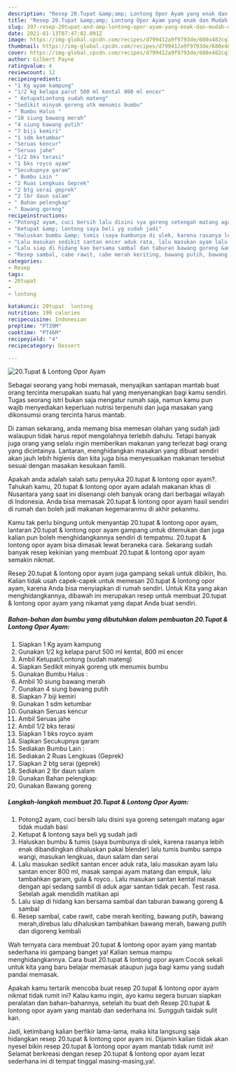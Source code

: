 ```yaml
---
description: "Resep 20.Tupat &amp;amp; Lontong Opor Ayam yang enak dan Mudah Dibuat"
title: "Resep 20.Tupat &amp;amp; Lontong Opor Ayam yang enak dan Mudah Dibuat"
slug: 397-resep-20tupat-and-amp-lontong-opor-ayam-yang-enak-dan-mudah-dibuat
date: 2021-01-13T07:47:02.891Z
image: https://img-global.cpcdn.com/recipes/d799412a9f9793de/680x482cq70/20tupat-lontong-opor-ayam-foto-resep-utama.jpg
thumbnail: https://img-global.cpcdn.com/recipes/d799412a9f9793de/680x482cq70/20tupat-lontong-opor-ayam-foto-resep-utama.jpg
cover: https://img-global.cpcdn.com/recipes/d799412a9f9793de/680x482cq70/20tupat-lontong-opor-ayam-foto-resep-utama.jpg
author: Gilbert Payne
ratingvalue: 4
reviewcount: 12
recipeingredient:
- "1 Kg ayam kampung"
- "1/2 kg kelapa parut 500 ml kental 800 ml encer"
- " KetupatLontong sudah mateng"
- "Sedikit minyak goreng utk menumis bumbu"
- " Bumbu Halus "
- "10 siung bawang merah"
- "4 siung bawang putih"
- "7 biji kemiri"
- "1 sdm ketumbar"
- "Seruas kencur"
- "Seruas jahe"
- "1/2 bks terasi"
- "1 bks royco ayam"
- "Secukupnya garam"
- " Bumbu Lain "
- "2 Ruas Lengkuas Geprek"
- "2 btg serai geprek"
- "2 lbr daun salam"
- " Bahan pelengkap"
- " Bawang goreng"
recipeinstructions:
- "Potong2 ayam, cuci bersih lalu disini sya goreng setengah matang agar tidak mudah basi"
- "Ketupat &amp; lontong saya beli yg sudah jadi"
- "Haluskan bumbu &amp; tumis (saya bumbunya di ulek, karena rasanya lebih enak dibandingkan dihaluskan pakai blender) lalu tumis bumbu sampa wangi, masukan lengkuas, daun salam dan serai"
- "Lalu masukan sedikit santan encer aduk rata, lalu masukan ayam lalu santan encer 800 ml, masak sampai ayam matang dan empuk, lalu tambahkan garam, gula &amp; royco.. Lalu masukan santan kental masak dengan api sedang sambil di aduk agar santan tidak pecah. Test rasa. Setelah agak mendidih matikan api"
- "Lalu siap di hidang kan bersama sambal dan taburan bawang goreng &amp; sambal"
- "Resep sambal, cabe rawit, cabe merah keriting, bawang putih, bawang merah,direbus lalu dihaluskan tambahkan bawang merah, bawang putih dan digoreng kembali"
categories:
- Resep
tags:
- 20tupat
- 
- lontong

katakunci: 20tupat  lontong 
nutrition: 199 calories
recipecuisine: Indonesian
preptime: "PT39M"
cooktime: "PT46M"
recipeyield: "4"
recipecategory: Dessert

---
```



![20.Tupat &amp; Lontong Opor Ayam](https://img-global.cpcdn.com/recipes/d799412a9f9793de/680x482cq70/20tupat-lontong-opor-ayam-foto-resep-utama.jpg)

Sebagai seorang yang hobi memasak, menyajikan santapan mantab buat orang tercinta merupakan suatu hal yang menyenangkan bagi kamu sendiri. Tugas seorang istri bukan saja mengatur rumah saja, namun kamu pun wajib menyediakan keperluan nutrisi terpenuhi dan juga masakan yang dikonsumsi orang tercinta harus mantab.

Di zaman  sekarang, anda memang bisa memesan olahan yang sudah jadi walaupun tidak harus repot mengolahnya terlebih dahulu. Tetapi banyak juga orang yang selalu ingin memberikan makanan yang terlezat bagi orang yang dicintainya. Lantaran, menghidangkan masakan yang dibuat sendiri akan jauh lebih higienis dan kita juga bisa menyesuaikan makanan tersebut sesuai dengan masakan kesukaan famili. 



Apakah anda adalah salah satu penyuka 20.tupat &amp; lontong opor ayam?. Tahukah kamu, 20.tupat &amp; lontong opor ayam adalah makanan khas di Nusantara yang saat ini disenangi oleh banyak orang dari berbagai wilayah di Indonesia. Anda bisa memasak 20.tupat &amp; lontong opor ayam hasil sendiri di rumah dan boleh jadi makanan kegemaranmu di akhir pekanmu.

Kamu tak perlu bingung untuk menyantap 20.tupat &amp; lontong opor ayam, lantaran 20.tupat &amp; lontong opor ayam gampang untuk ditemukan dan juga kalian pun boleh menghidangkannya sendiri di tempatmu. 20.tupat &amp; lontong opor ayam bisa dimasak lewat beraneka cara. Sekarang sudah banyak resep kekinian yang membuat 20.tupat &amp; lontong opor ayam semakin nikmat.

Resep 20.tupat &amp; lontong opor ayam juga gampang sekali untuk dibikin, lho. Kalian tidak usah capek-capek untuk memesan 20.tupat &amp; lontong opor ayam, karena Anda bisa menyiapkan di rumah sendiri. Untuk Kita yang akan menghidangkannya, dibawah ini merupakan resep untuk membuat 20.tupat &amp; lontong opor ayam yang nikamat yang dapat Anda buat sendiri.

<!--inarticleads1-->

##### Bahan-bahan dan bumbu yang dibutuhkan dalam pembuatan 20.Tupat &amp; Lontong Opor Ayam:

1. Siapkan 1 Kg ayam kampung
1. Gunakan 1/2 kg kelapa parut 500 ml kental, 800 ml encer
1. Ambil  Ketupat/Lontong (sudah mateng)
1. Siapkan Sedikit minyak goreng utk menumis bumbu
1. Gunakan  Bumbu Halus :
1. Ambil 10 siung bawang merah
1. Gunakan 4 siung bawang putih
1. Siapkan 7 biji kemiri
1. Gunakan 1 sdm ketumbar
1. Gunakan Seruas kencur
1. Ambil Seruas jahe
1. Ambil 1/2 bks terasi
1. Siapkan 1 bks royco ayam
1. Siapkan Secukupnya garam
1. Sediakan  Bumbu Lain :
1. Sediakan 2 Ruas Lengkuas (Geprek)
1. Siapkan 2 btg serai (geprek)
1. Sediakan 2 lbr daun salam
1. Gunakan  Bahan pelengkap:
1. Gunakan  Bawang goreng




<!--inarticleads2-->

##### Langkah-langkah membuat 20.Tupat &amp; Lontong Opor Ayam:

1. Potong2 ayam, cuci bersih lalu disini sya goreng setengah matang agar tidak mudah basi
1. Ketupat &amp; lontong saya beli yg sudah jadi
1. Haluskan bumbu &amp; tumis (saya bumbunya di ulek, karena rasanya lebih enak dibandingkan dihaluskan pakai blender) lalu tumis bumbu sampa wangi, masukan lengkuas, daun salam dan serai
1. Lalu masukan sedikit santan encer aduk rata, lalu masukan ayam lalu santan encer 800 ml, masak sampai ayam matang dan empuk, lalu tambahkan garam, gula &amp; royco.. Lalu masukan santan kental masak dengan api sedang sambil di aduk agar santan tidak pecah. Test rasa. Setelah agak mendidih matikan api
1. Lalu siap di hidang kan bersama sambal dan taburan bawang goreng &amp; sambal
1. Resep sambal, cabe rawit, cabe merah keriting, bawang putih, bawang merah,direbus lalu dihaluskan tambahkan bawang merah, bawang putih dan digoreng kembali




Wah ternyata cara membuat 20.tupat &amp; lontong opor ayam yang mantab sederhana ini gampang banget ya! Kalian semua mampu menghidangkannya. Cara buat 20.tupat &amp; lontong opor ayam Cocok sekali untuk kita yang baru belajar memasak ataupun juga bagi kamu yang sudah pandai memasak.

Apakah kamu tertarik mencoba buat resep 20.tupat &amp; lontong opor ayam nikmat tidak rumit ini? Kalau kamu ingin, ayo kamu segera buruan siapkan peralatan dan bahan-bahannya, setelah itu buat deh Resep 20.tupat &amp; lontong opor ayam yang mantab dan sederhana ini. Sungguh taidak sulit kan. 

Jadi, ketimbang kalian berfikir lama-lama, maka kita langsung saja hidangkan resep 20.tupat &amp; lontong opor ayam ini. Dijamin kalian tiidak akan nyesel bikin resep 20.tupat &amp; lontong opor ayam mantab tidak rumit ini! Selamat berkreasi dengan resep 20.tupat &amp; lontong opor ayam lezat sederhana ini di tempat tinggal masing-masing,ya!.

